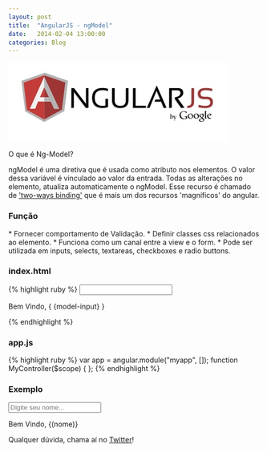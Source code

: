 ```yaml
---
layout: post
title:  "AngularJS - ngModel"
date:   2014-02-04 13:00:00
categories: Blog
---
```


<img src="/img/posts/angularjs.jpg"  />


O que é Ng-Model?

ngModel é uma diretiva que é usada como atributo nos elementos.
O valor dessa variável é vinculado ao valor da entrada.
Todas as alterações no elemento, atualiza automaticamente o ngModel.
Esse recurso é chamado de <a href="../../../2014/02/05/two-way-data-binding.html" target="_blank">'two-ways binding'</a> que é mais um dos recursos 'magníficos' do angular.


<h3>Função</h3>
* Fornecer comportamento de Validação.
* Definir classes css relacionados ao elemento.
* Funciona como um canal entre a view e o form.
* Pode ser utilizada em inputs, selects, textareas, checkboxes e radio buttons.


<h3>index.html</h3>
{% highlight ruby %}
<html ng-app="myApp">
   <head>
      <script src="angularJs.js"></script>
      <script src="app.js"></script>
   </head>
   <body ng-controller="myController">
      <input type="text" ng-model="model-input">
      <p>Bem Vindo, { {model-input} }</p>
   </body>
</html>
{% endhighlight %}

<h3>app.js</h3>
{% highlight ruby %}
var app = angular.module("myapp", []);
function MyController($scope) { };
{% endhighlight %}

<h3>Exemplo</h3>

<script src="/js/angular.min.js"></script>
<script src="/js/app-ng-model.js"></script>
<div ng-app="myapp">
  <div ng-controller="MyController">
    <input type="text" ng-model="nome" placeholder="Digite seu nome...">
    <p>Bem Vindo, {(nome)}</p>
  </div>
</div>

Qualquer dúvida, chama aí no <a href="https://twitter.com/realronchi" target="blank">Twitter</a>!
